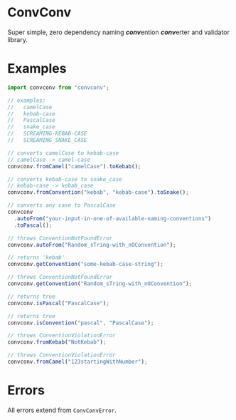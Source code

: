 # ConvConv

Super simple, zero dependency naming ***conv***ention ***conv***erter and validator library.

# Examples

```typescript
import convconv from "convconv";

// examples:
//   camelCase
//   kebab-case
//   PascalCase
//   snake_case
//   SCREAMING-KEBAB-CASE
//   SCREAMING_SNAKE_CASE

// converts camelCase to kebab-case
// camelCase -> camel-case
convconv.fromCamel("camelCase").toKebab();

// converts kebab-case to snake_case
// kebab-case -> kebab_case
convconv.fromConvention("kebab", "kebab-case").toSnake();

// converts any case to PascalCase
convconv
  .autoFrom("your-input-in-one-of-available-naming-conventions")
  .toPascal();

// throws ConventionNotFoundError
convconv.autoFrom("Random_sTring-with_nOConvention");

// returns 'kebab'
convconv.getConvention("some-kebab-case-string");

// throws ConventionNotFoundError
convconv.getConvention("Random_sTring-with_nOConvention");

// returns true
convconv.isPascal("PascalCase");

// returns true
convconv.isConvention("pascal", "PascalCase");

// throws ConventionViolationError
convconv.fromKebab("NotKebab");

// throws ConventionViolationError
convconv.fromCamel("123startingWithNumber");
```

# Errors

All errors extend from `ConvConvError`.
